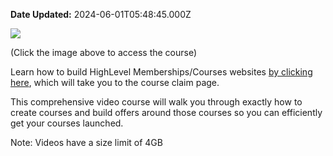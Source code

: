**Date Updated:** 2024-06-01T05:48:45.000Z

[![](https://s3.amazonaws.com/cdn.freshdesk.com/data/helpdesk/attachments/production/155024064001/original/y3a2WhT7wzpvAasd-t5ChzPHzM2KVKh5Yw.jpeg?1712340046)](https://community.gohighlevel.com/courses/offers/a79d58bf-4d8d-4842-9efd-2194329404f5)

  
(Click the image above to access the course)

  
Learn how to build HighLevel Memberships/Courses websites [by clicking here](https://community.gohighlevel.com/courses/offers/a79d58bf-4d8d-4842-9efd-2194329404f5), which will take you to the course claim page.

  
This comprehensive video course will walk you through exactly how to create courses and build offers around those courses so you can efficiently get your courses launched. 

  
Note: Videos have a size limit of 4GB

  